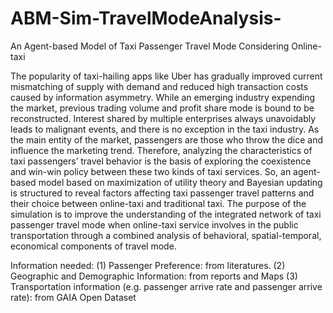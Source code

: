 # ABM-Sim-TravelModeAnalysis-
An Agent-based Model of Taxi Passenger Travel Mode Considering  Online-taxi

The popularity of taxi-hailing apps like Uber has gradually improved current mismatching of supply with demand and reduced high transaction costs caused by information asymmetry. While an emerging industry expending the market, previous trading volume and profit share mode is bound to be reconstructed. Interest shared by multiple enterprises always unavoidably leads to malignant events, and there is no exception in the taxi industry. As the main entity of the market, passengers are those who throw the dice and influence the marketing trend. Therefore, analyzing the characteristics of taxi passengers’ travel behavior is the basis of exploring the coexistence and win-win policy between these two kinds of taxi services. So, an agent-based model based on maximization of utility theory and Bayesian updating is structured to reveal factors affecting taxi passenger travel patterns and their choice between online-taxi and traditional taxi. The purpose of the simulation is to improve the understanding of the integrated network of taxi passenger travel mode when online-taxi service involves in the public transportation through a combined analysis of behavioral, spatial-temporal, economical components of travel mode. 

Information needed:
(1) Passenger Preference: from literatures.
(2) Geographic and Demographic Information: from reports and Maps
(3) Transportation information (e.g. passenger arrive rate and passenger arrive rate): from GAIA Open Dataset
